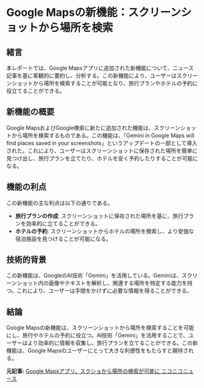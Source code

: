 # Google Mapsの新機能：スクリーンショットから場所を検索

## 緒言

本レポートでは、Google Mapsアプリに追加された新機能について、ニュース記事を基に客観的に要約し、分析する。この新機能により、ユーザーはスクリーンショットから場所を検索することが可能となり、旅行プランやホテルの予約に役立てることができる。

## 新機能の概要

Google MapsおよびGoogle検索に新たに追加された機能は、スクリーンショットから場所を検索するものである。この機能は、「Gemini in Google Maps will find places saved in your screenshots」というアップデートの一部として導入された。これにより、ユーザーはスクリーンショットに保存された場所を簡単に見つけ出し、旅行プランを立てたり、ホテルを安く予約したりすることが可能になる。

## 機能の利点

この新機能の主な利点は以下の通りである。

- **旅行プランの作成**: スクリーンショットに保存された場所を基に、旅行プランを効率的に立てることができる。
- **ホテルの予約**: スクリーンショットからホテルの場所を検索し、より安価な宿泊施設を見つけることが可能になる。

## 技術的背景

この新機能は、GoogleのAI技術「Gemini」を活用している。Geminiは、スクリーンショット内の画像やテキストを解析し、関連する場所を特定する能力を持つ。これにより、ユーザーは手間をかけずに必要な情報を得ることができる。

## 結論

Google Mapsの新機能は、スクリーンショットから場所を検索することを可能にし、旅行やホテルの予約に役立つ。AI技術「Gemini」を活用することで、ユーザーはより効率的に情報を収集し、旅行プランを立てることができる。この新機能は、Google Mapsのユーザーにとって大きな利便性をもたらすと期待される。

**元記事:** [Google Mapsアプリ、スクショから場所の検索が可能に ニコニコニュース](https://news.nicovideo.jp/watch/nw17445809?news_ref=watch_20_nw17439299)